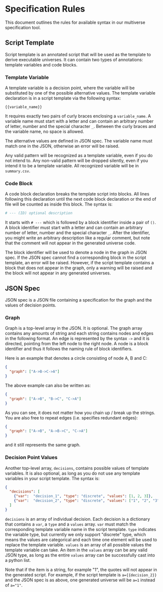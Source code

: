 # Specification Rules

This document outlines the rules for available syntax in our multiverse
specification tool.

## Script Template
Script template is an annotated script that will be used as the template to
derive executable universes. It can contain two types of annotations: template
variables and code blocks.

### Template Variable
A template variable is a decision point, where the variable will be substituted
by one of the possible alternative values. The template variable declaration is
in a script template via the following syntax:

```
{{variable_name}}
```

It requires exactly two pairs of curly braces enclosing a `variable_name`.
A variable name must start with a letter and can contain an arbitrary number 
of letter, number and the special character `_`. Between the curly braces and
the variable name, no space is allowed.

The alternative values are defined in JSON spec. The variable name must match
one in the JSON, otherwise an error will be raised.

Any valid pattern will be recognized as a template variable, even if you do not
intend to. Any non-valid pattern will be dropped silently, even if you intend
it to be a template variable. All recognized variable will be in `summary.csv`.

### Code Block
A code block declaration breaks the template script into blocks. All lines
following this declaration until the next code block declaration or the end of
file will be counted as inside this block. The syntax is:

```python
# --- (ID) optional description
```

It starts with `# ---` which is followed by a block identifier inside a pair of
`()`. A block identifier must start with a letter and can contain an arbitrary
number of letter, number and the special character `_`. After the identifier,
you might write an arbitrary description like a regular comment, but note that 
the comment will not appear in the generated universe code.

The block identifier will be used to denote a node in the graph in JSON spec.
If the JSON spec cannot find a corresponding block in the script template, an
error will be raised. However, if the script template contains a block that
does not appear in the graph, only a warning will be raised and the block will
not appear in any generated universes.

## JSON Spec
JSON spec is a JSON file containing a specification for the graph and the
values of decision points.

### Graph

Graph is a top-level array in the JSON. It is optional. The graph array
contains any amounts of string and each string contains nodes and edges in
the following format. An edge is represented by the syntax `->` and it is
directed, pointing from the left node to the right node. A node is a block
identifier and thus it follows the naming rule of block identifiers.

Here is an example that denotes a circle consisting of node A, B and C:

```json
{
  "graph": ["A->B->C->A"]
}
```

The above example can also be written as:
```json
{
  "graph": ["A->B", "B->C", "C->A"]
}
```

As you can see, it does not matter how you chain up / break up the strings.
You are also free to repeat edges (i.e. specifies redundant edges):
```json
{
  "graph": ["A->B", "A->B->C", "C->A"]
}
```
and it still represents the same graph.

### Decision Point Values

Another top-level array, `decisions`, contains possible values of template
variables. It is also optional, as long as you do not use any template
variables in your script template. The syntax is:

```json
{
  "decisions": [
    {"var":  "decision_1", "type": "discrete", "values": [1, 2, 3]},
    {"var":  "decision_2", "type": "discrete", "values": ["1", "2", "3"]}
  ]
}
```
`decisions` is an array of individual decision. Each decision is a dictionary
that contains a `var`, a `type` and a `values` array. `var` must match the
corresponding template variable name in the script template. `type` indicates
the variable type, but currently we only support "discrete" type, which means
the values are categorical and each time one element will be used to replace
the template variable. `values` is an array of all possible values the template
variable can take. An item in the `values` array can be any valid JSON type, as
long as the entire `values` array can be successfully cast into a python list.

Note that if the item is a string, for example "1", the quotes will not appear
in the generated script. For example, if the script template is 
`a={{decision_2}}` and the JSON spec is as above, one generated universe will
be `a=1` instead of `a="1"`.
